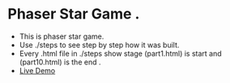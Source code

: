 # Phaser Star Game .

 - This is phaser star game.
 - Use ./steps to see step by step how it was built.
 - Every .html file in ./steps show stage (part1.html) is start and (part10.html) is the end .
 - <a href="https://phaser-star-game.vercel.app">Live Demo</a>